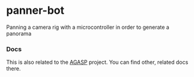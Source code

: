panner-bot
==========

Panning a camera rig with a microcontroller in order to generate a panorama

### Docs

This is also related to the [AGASP](https://github.com/Pioneer-Valley-Open-Science/pioneer-valley-open-science.github.com/issues/43) project.  You can find other, related docs there.
